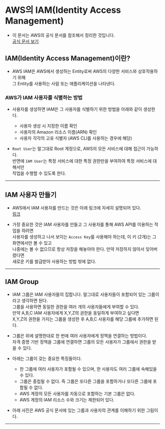 <h1>AWS의 IAM(Identity Access Management)</h1>

- 이 문서는 AWS의 공식 문서를 참조해서 정리한 것입니다.  
  <a href="https://docs.aws.amazon.com/ko_kr/IAM/latest/UserGuide/id.html">공식 문서 보기</a>

<h2>IAM(Identity Access Management)이란?</h2>

- AWS IAM은 AWS에서 생성하는 Entity로써 AWS의 다양한 서비스와 상호작용하기 위해  
  그 Entity를 사용하는 사람 또는 애플리케이션을 나타낸다.

<h3>AWS가 IAM 사용자를 식별하는 방법</h3>

- 사용자를 생성하면 IAM은 그 사용자를 식별하기 위한 방법을 아래와 같이 생성한다.

  - 사용자 생성 시 지정한 이름 확인
  - 사용자의 Amazon 리소스 이름(ARN) 확인
  - 사용자 각각의 고유 식별자 (AWS CLI를 사용하는 경우에 해당)

- `Root User`는 말그대로 Root 계정으로, AWS의 모든 서비스에 대해 접근이 가능하다.  
 반면에 `IAM User`는 특정 서비스에 대한 특정 권한만을 부여하여 특정 서비스에 대해서만  
 작업을 수행할 수 있도록 한다.
<hr/>

<h2>IAM 사용자 만들기</h2>

- AWS에서 IAM 사용자를 만드는 것은 아래 링크에 자세히 설명되어 있다.  
  <a href="https://docs.aws.amazon.com/ko_kr/IAM/latest/UserGuide/id_users_create.html">링크</a>

- 가장 중요한 것은 IAM 사용자를 만들고 그 사용자를 통해 AWS API를 이용하는 작업을 하려면  
 사용자를 생성하고 나서 보이는 `Access Key`를 사용해야 하는데, 이 키 (2개)는 그 화면에서만 볼 수 있고  
 나중에는 볼 수 없으므로 항상 저장을 해놓아야 한다. 만약 저장하지 않아서 잊어버렸다면  
 새로운 키를 발급받아 사용하는 방법 밖에 없다.
<hr/>

<h2>IAM Group</h2>

- IAM 그룹은 IAM 사용자들의 집합니다. 말그대로 사용자들이 포함되어 있는 그룹이라고 생각하면 된다.  
  그룹을 사용하면 동일한 권한을 여러 개의 사용자들에게 부여할 수 있다.  
  만약 A,B,C IAM 사용자에게 X,Y,Z의 권한을 동일하게 부여하고 싶다면  
  X,Y,Z의 권한을 가지는 그룹을 생성한 후 A,B,C 사용자를 해당 그룹에 추가하면 된다.

- 그룹은 위에 설명한대로 한 번에 여러 사용자에게 정책을 연결하는 방법이다.  
  자격 증명 기반 정책을 그룹에 연결하면 그룹의 모든 사용자가 그룹에서 권한을 받을 수 있다.

- 아래는 그룹이 갖는 중요한 특징들이다.
  - 한 그룹에 여러 사용자가 포함될 수 있으며, 한 사용자도 여러 그룹에 속해있을 수 있다.
  - 그룹은 중첩될 수 없다. 즉 그룹은 또다른 그룹을 포함하거나 또다른 그룹에 포함될 수 없다.
  - AWS 계정의 모든 사용자를 자동으로 포함하는 기본 그룹은 없다.
  - AWS 계정의 IAM 리소스 수와 크기는 제한되어 있다.

* 아래 사진은 AWS 공식 문서에 있는 그룹과 사용자의 관계를 이해하기 위한 그림이다.

<hr/>
